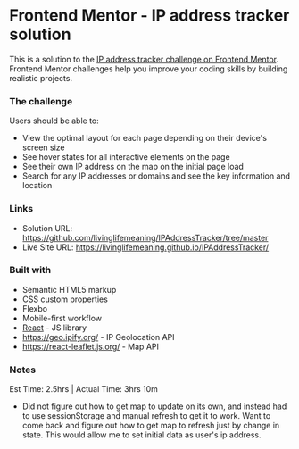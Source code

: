# Frontend Mentor - IP address tracker solution

This is a solution to the [IP address tracker challenge on Frontend Mentor](https://www.frontendmentor.io/challenges/ip-address-tracker-I8-0yYAH0). Frontend Mentor challenges help you improve your coding skills by building realistic projects. 

### The challenge

Users should be able to:

- View the optimal layout for each page depending on their device's screen size
- See hover states for all interactive elements on the page
- See their own IP address on the map on the initial page load
- Search for any IP addresses or domains and see the key information and location

### Links

- Solution URL: https://github.com/livinglifemeaning/IPAddressTracker/tree/master
- Live Site URL: https://livinglifemeaning.github.io/IPAddressTracker/


### Built with

- Semantic HTML5 markup
- CSS custom properties
- Flexbo
- Mobile-first workflow
- [React](https://reactjs.org/) - JS library
- https://geo.ipify.org/ - IP Geolocation API
- https://react-leaflet.js.org/ - Map API


### Notes
Est Time: 2.5hrs | Actual Time: 3hrs 10m

- Did not figure out how to get map to update on its own, and instead had to use sessionStorage and manual refresh to get it to work. Want to come back and figure out how to get map to refresh just by change in state. This would allow me to set initial data as user's ip address. 